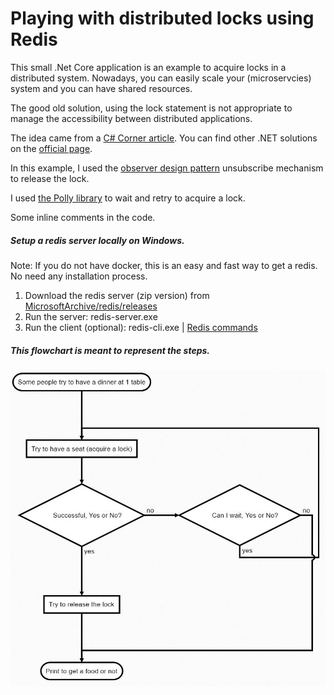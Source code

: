 # Playing with distributed locks using Redis

This small .Net Core application is an example to acquire locks in a distributed system.
Nowadays, you can easily scale your (microservcies) system and you can have shared resources.

The good old solution, using the lock statement is not appropriate to manage the accessibility between distributed applications.

The idea came from a [C# Corner article](https://www.c-sharpcorner.com/article/creating-distributed-lock-with-redis-in-net-core/ "C# Corner article").
You can find other .NET solutions on the [official page](https://redis.io/topics/distlock "official page"). 

In this example, I used the [observer design pattern](https://docs.microsoft.com/en-us/dotnet/standard/events/observer-design-pattern "observer design pattern") unsubscribe mechanism to release the lock.

I used [the Polly library](https://github.com/App-vNext/Polly "the Polly library") to wait and retry to acquire a lock.

Some inline comments in the code.

##### Setup a redis server locally on Windows.
Note: If you do not have docker, this is an easy and fast way to get a redis. No need any installation process.
1. Download the redis server (zip version) from [MicrosoftArchive/redis/releases](https://github.com/MicrosoftArchive/redis/releases "MicrosoftArchive/redis/releases")
2. Run the server: redis-server.exe
3. Run the client (optional): redis-cli.exe | [Redis commands](https://redis.io/commands "Redis commands")

##### This flowchart is meant to represent the steps.

![Flowchart](Flowchart.JPG)
